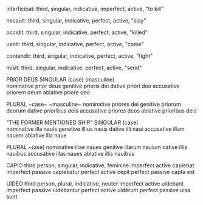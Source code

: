 interficibat: third, singular, indicative, imperfect, active, "to kill"

necauit: third, singular, indicative, perfect, active, "slay"

occidit: third, singular, indicative, perfect, active, "killed"

uenit: third, singular, indicative, perfect, active, "come"

contendit: third, singular, indicative, perfect, active, "fight"

misit: third, singular, indicative, perfect, active, "send"



PRIOR DEUS
SINGULAR
(case)           (masculine)     
nominative       prior deus
genitive         prioris dei
dative           priori deo
accusative       priorem deum
ablative         priore deo

PLURAL
~case~           ~masculine~
nominative       priores dei
genitive         priorum deorum
dative           prioribus deis
accusative       priores deos
ablative         prioribus deis



"THE FORMER MENTIONED SHIP"
SINGULAR 
(case)         
nominative       illa nauis
genetive         illius nauis
dative           illi naui
accusative       illam nauem
ablative         illa naue

PLURAL
~(ase)
nominative       illae naues
genitive         illarum nauium
dative           illis nauibus
accusative       illas naues
ablative         illis nauibus



CAPIO 
third person, singular, indicative, feminine
imperfect active      capiebat
imperfect passive     capiebatur
perfect active        cepit 
perfect passive       capta est



UIDEO 
third person, plural, indicative, neuter
imperfect active      uidebant
imperfect passive     uidebantur
perfect active        uidērunt
perfect passive       uisa sunt




